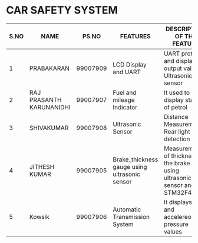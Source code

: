 # CAR SAFETY SYSTEM
S.NO|NAME|PS.NO|FEATURES|DESCRIPTION OF THE FEATURE
|-|-|-|-|-|
1|PRABAKARAN| 99007909|LCD Display and UART|UART protocol and display the output value of Ultrasonic sensor|
2|RAJ PRASANTH KARUNANIDHI| 99007907|Fuel and mileage Indicator | It used to display status of petrol|
3|SHIVAKUMAR| 99007908|Ultrasonic Sensor|Distance Measurement, Rear light detection |
4|JITHESH KUMAR| 99007905| Brake_thickness gauge using ultrasonic sensor|Measurement of thickness of the brake pads using ultrasonic sensor and STM32F407G |
5|Kowsik| 99007906|Automatic Transmission System|It displays gear and accelereometer pressure values|

